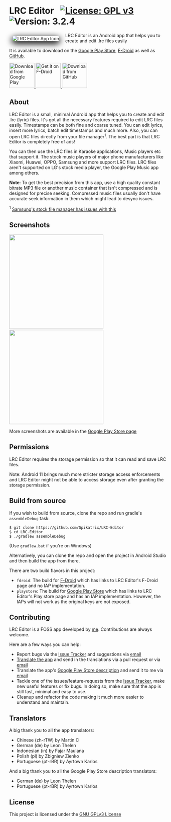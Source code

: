# LRC Editor &nbsp; [![License: GPL v3](https://img.shields.io/badge/License-GPL%20v3-blue.svg)](https://www.gnu.org/licenses/gpl-3.0) ![Version: 3.2.4](https://d25lcipzij17d.cloudfront.net/badge.svg?id=gh&type=6&v=3.2.4)

<img src="https://i.stack.imgur.com/KSovE.png" alt="LRC Editor App Icon" align="left" style="margin: 10px 20px 10px 10px; border-radius: 15%; box-shadow: 0 6px 20px 2px black">

LRC Editor is an Android app that helps you to create and edit .lrc files easily

It is available to download on the [Google Play Store][play_store_page], [F-Droid][fdroid_page] as well as [GitHub][github_release_page].

<p>
	<a href="https://play.google.com/store/apps/details?id=com.cg.lrceditor">
		<img src="https://play.google.com/intl/en_us/badges/images/generic/en_badge_web_generic.png" alt="Download from Google Play" height="80px">
	</a>
	<a href="https://f-droid.org/packages/com.cg.lrceditor/">
		<img src="https://fdroid.gitlab.io/artwork/badge/get-it-on.png" alt="Get it on F-Droid" height="80px">
	 </a>
	<a href="https://github.com/Spikatrix/LRC-Editor/releases">
		<img src="https://i.stack.imgur.com/S4MQt.png" alt="Download from GitHub" height="80px">
	</a>
</p>

## About

LRC Editor is a small, minimal Android app that helps you to create and edit .lrc (lyric) files. It's got all the necessary features required to edit LRC files easily. Timestamps can be both fine and coarse tuned. You can edit lyrics, insert more lyrics, batch edit timestamps and much more. Also, you can open LRC files directly from your file manager<sup>1</sup>. The best part is that LRC Editor is completely free of ads!

You can then use the LRC files in Karaoke applications, Music players etc that support it. The stock music players of major phone manufacturers like Xiaomi, Huawei, OPPO, Samsung and more support LRC files. LRC files aren't supported on LG's stock media player, the Google Play Music app among others.

**Note**: To get the best precision from this app, use a high quality constant bitrate MP3 file or another music container that isn't compressed and is designed for precise seeking. Compressed music files usually don't have accurate seek information in them which might lead to desync issues.

<sup>1</sup> [Samsung's stock file manager has issues with this](https://github.com/Spikatrix/LRC-Editor/issues/16)

## Screenshots

<img src="https://raw.githubusercontent.com/Spikatrix/LRC-Editor/master/fastlane/metadata/android/en-US/images/phoneScreenshots/1.png" height="300px"> &nbsp; &nbsp; <img src="https://raw.githubusercontent.com/Spikatrix/LRC-Editor/master/fastlane/metadata/android/en-US/images/phoneScreenshots/3.png" height="300px">

More screenshots are available in the [Google Play Store page][play_store_page]

## Permissions

LRC Editor requires the storage permission so that it can read and save LRC files.

Note: Android 11 brings much more stricter storage access enforcements and LRC Editor might not be able to access storage even after granting the storage permission.

## Build from source

If you wish to build from source, clone the repo and run gradle's `assembleDebug` task:

	$ git clone https://github.com/Spikatrix/LRC-Editor
	$ cd LRC-Editor
	$ ./gradlew assembleDebug

(Use `gradlew.bat` if you're on Windows)

Alternatively, you can clone the repo and open the project in Android Studio and then build the app from there.

There are two build flavors in this project:
 - `fdroid`: The build for [F-Droid][fdroid] which has links to LRC Editor's F-Droid page and no IAP implementation.
 - `playstore`: The build for [Google Play Store][play_store] which has links to LRC Editor's Play store page and has an IAP implementation. However, the IAPs will not work as the original keys are not exposed.

## Contributing

LRC Editor is a FOSS app developed by [me](https://github.com/Spikatrix). Contributions are always welcome.

Here are a few ways you can help:
 * Report bugs via the [Issue Tracker][issue_tracker] and suggestions via [email][email_feedback]
 * [Translate the app][translate_app] and send in the translations via a pull request or via [email][email_app_translation]
 * Translate the app's [Google Play Store description][play_store_page] and send it to me via [email][email_play_store_translation]
 * Tackle one of the issues/feature-requests from the [Issue Tracker][issue_tracker], make new useful features or fix bugs. In doing so, make sure that the app is still fast, minimal and easy to use.
 * Cleanup and refactor the code making it much more easier to understand and maintain.

## Translators

A big thank you to all the app translators:
 - Chinese (zh-rTW) by Martin C
 - German (de) by Leon Thelen
 - Indonesian (in) by Fajar Maulana
 - Polish (pl) by Zbigniew Zienko
 - Portuguese (pt-rBR) by Ayrtown Karlos

And a big thank you to all the Google Play Store description translators:
 - German (de) by Leon Thelen
 - Portuguese (pt-rBR) by Ayrtown Karlos


## License

This project is licensed under the [GNU GPLv3 License][project_license]

<!-- Link references -->
[play_store_page]: https://play.google.com/store/apps/details?id=com.cg.lrceditor
[fdroid_page]: https://f-droid.org/packages/com.cg.lrceditor
[github_release_page]: https://github.com/Spikatrix/LRC-Editor/releases

[play_store]: https://play.google.com/store
[fdroid]: https://www.f-droid.org/

[issue_tracker]: https://github.com/Spikatrix/LRC-Editor/issues
[translate_app]: https://github.com/Spikatrix/LRC-Editor/blob/master/app/src/main/res/values/strings.xml

[email_feedback]: mailto:cg.devworks@gmail.com?subject=LRC+Editor+Feedback&body=Your+feedback+here
[email_app_translation]: mailto:cg.devworks@gmail.com?subject=LRC+Editor+Translation
[email_play_store_translation]: mailto:cg.devworks@gmail.com?subject=LRC+Editor+Play+Store+Translation

[project_license]: https://github.com/Spikatrix/LRC-Editor/blob/master/LICENSE
